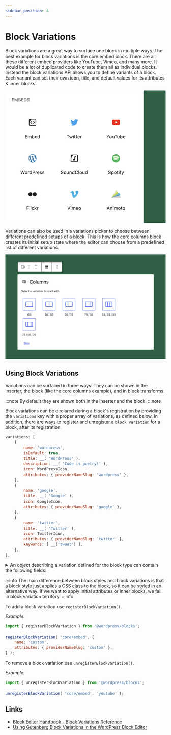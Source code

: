 ```yaml
---
sidebar_position: 4
---
```


# Block Variations

Block variations are a great way to surface one block in multiple ways. The best example for block variations is the core embed block. There are all these different embed providers like YouTube, Vimeo, and many more. It would be a lot of duplicated code to create them all as individual blocks. Instead the block variations API allows you to define variants of a block. Each variant can set their own icon, title, and default values for its attributes & inner blocks.

![Core Embed Variations shown in the Block Inserter](../../static/img/core-embed-variations-inserter.png)

Variations can also be used in a variations picker to choose between different predefined setups of a block. This is how the core columns block creates its initial setup state where the editor can choose from a predefined list of different variations.

![Core Columns Block initial setup state](../../static/img/block-variations-example.png)

## Using Block Variations

Variations can be surfaced in three ways. They can be shown in the inserter, the block (like the core columns example), and in block transforms.

:::note
By default they are shown both in the inserter and the block.
:::note

Block variations can be declared during a block's registration by providing the `variations` key with a proper array of variations, as defined below. In addition, there are ways to register and unregister a `block variation` for a block, after its registration.

```js
variations: [
    {
		name: 'wordpress',
		isDefault: true,
		title: __( 'WordPress' ),
		description: __( 'Code is poetry!' ),
		icon: WordPressIcon,
		attributes: { providerNameSlug: 'wordpress' },
	},
	{
		name: 'google',
		title: __( 'Google' ),
		icon: GoogleIcon,
		attributes: { providerNameSlug: 'google' },
	},
	{
		name: 'twitter',
		title: __( 'Twitter' ),
		icon: TwitterIcon,
		attributes: { providerNameSlug: 'twitter' },
		keywords: [ __('tweet') ],
	},
],
```

<details>
<summary>
An object describing a variation defined for the block type can contain the following fields:
</summary>
<p>

- `name` (type `string`) – The unique and machine-readable name.
- `title` (type `string`) – A human-readable variation title.
- `description` (optional, type `string`) – A detailed variation description.
- `category` (optional, type `string`) - A category classification, used in search interfaces to arrange block types by category.
- `icon` (optional, type `string` | `Object`) – An icon helping to visualize the variation. It can have the same shape as the block type.
- `isDefault` (optional, type `boolean`) – Indicates whether the current variation is the default one. Defaults to `false`.
- `attributes` (optional, type `Object`) – Values that override block attributes.
- `innerBlocks` (optional, type `Array[]`) – Initial configuration of nested blocks.
- `example` (optional, type `Object`) – Example provides structured data for the block preview. You can set to `undefined` to disable the preview shown for the block type.
- `scope` (optional, type `WPBlockVariationScope[]`) - the list of scopes where the variation is applicable. When not provided, it defaults to `block` and `inserter`. Available options:
  - `inserter` - Block Variation is shown on the inserter.
  - `block` - Used by blocks to filter specific block variations. `Columns` and `Query Loop` blocks have such variations and are passed to the [experimental BlockVariationPicker](https://github.com/WordPress/gutenberg/blob/HEAD/packages/block-editor/src/components/block-variation-picker/README.md) component, which is handling the displaying of variations and the ability to select one from them.
  - `transform` - Block Variation will be shown in the component for Block Variations transformations.
- `keywords` (optional, type `string[]`) - An array of terms (which can be translated) that help users discover the variation while searching.
- `isActive` (optional, type `Function|string[]`) - This can be a function or an array of block attributes. Function that accepts a block's attributes and the variation's attributes and determines if a variation is active. This function doesn't try to find a match dynamically based on all block's attributes, as in many cases some attributes are irrelevant. An example would be for `embed` block where we only care about `providerNameSlug` attribute's value. We can also use a `string[]` to tell which attributes should be compared as a shorthand. Each attributes will be matched and the variation will be active if all of them are matching.

</p>
</details>

:::info
The main difference between block styles and block variations is that a block style just applies a CSS class to the block, so it can be styled in an alternative way. If we want to apply initial attributes or inner blocks, we fall in block variation territory.
:::info

To add a block variation use `registerBlockVariation()`.

_Example:_

```js
import { registerBlockVariation } from '@wordpress/blocks';

registerBlockVariation( 'core/embed', {
	name: 'custom',
	attributes: { providerNameSlug: 'custom' },
} );
```

To remove a block variation use `unregisterBlockVariation()`.

_Example:_

```js
import { unregisterBlockVariation } from '@wordpress/blocks';

unregisterBlockVariation( 'core/embed', 'youtube' );
```

## Links

- [Block Editor Handbook - Block Variations Reference](https://developer.wordpress.org/block-editor/reference-guides/block-api/block-variations/)
- [Using Gutenberg Block Variations in the WordPress Block Editor](https://richtabor.com/block-variations/)
